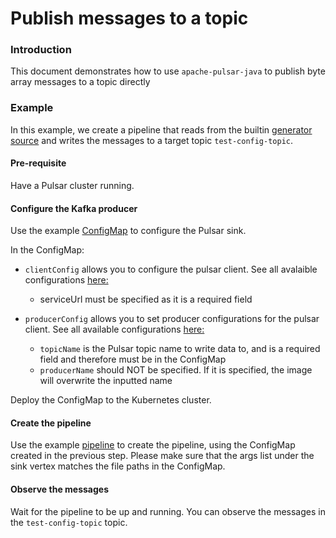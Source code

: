# Publish messages to a topic

### Introduction

This document demonstrates how to use `apache-pulsar-java` to publish byte array messages to a topic directly


### Example

In this example, we create a pipeline that reads from the
builtin [generator source](https://numaflow.numaproj.io/user-guide/sources/generator/) and writes the messages to a
target topic `test-config-topic`. 

#### Pre-requisite

Have a Pulsar cluster running.

#### Configure the Kafka producer

Use the example [ConfigMap](manifests/byte-arr-producer-config.yaml) to configure the Pulsar sink.

In the ConfigMap:

* `clientConfig` allows you to configure the pulsar client. See all avalaible configurations [here:](https://pulsar.apache.org/reference/#/4.0.x/client/client-configuration-client) 
    * serviceUrl must be specified as it is a required field 

* `producerConfig` allows you to set producer configurations for the pulsar client. See all available configurations [here:](https://pulsar.apache.org/reference/#/4.0.x/client/client-configuration-producer) 
    * `topicName` is the Pulsar topic name to write data to, and is a required field and therefore must be in the ConfigMap
    * `producerName` should NOT be specified. If it is specified, the image will overwrite the inputted name

Deploy the ConfigMap to the Kubernetes cluster.

#### Create the pipeline

Use the example [pipeline](manifests/byte-arr-producer-pipeline.yaml) to create the pipeline, using the ConfigMap created in
the previous step. Please make sure that the args list under the sink vertex matches the file paths in the ConfigMap.

#### Observe the messages
Wait for the pipeline to be up and running. You can observe the messages in the `test-config-topic` topic. 